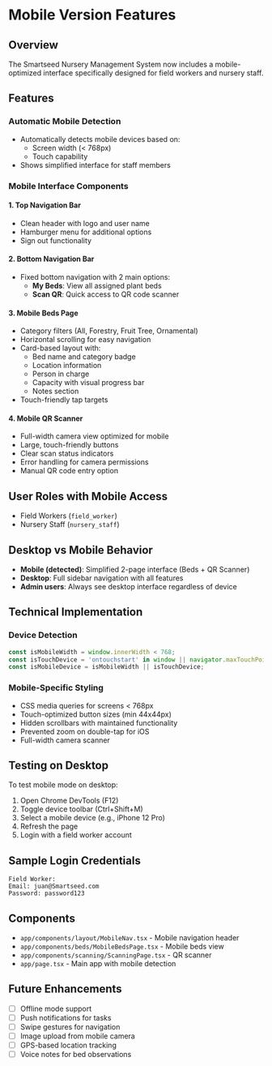 # Mobile Version Features

## Overview
The Smartseed Nursery Management System now includes a mobile-optimized interface specifically designed for field workers and nursery staff.

## Features

### Automatic Mobile Detection
- Automatically detects mobile devices based on:
  - Screen width (< 768px)
  - Touch capability
- Shows simplified interface for staff members

### Mobile Interface Components

#### 1. **Top Navigation Bar**
- Clean header with logo and user name
- Hamburger menu for additional options
- Sign out functionality

#### 2. **Bottom Navigation Bar**
- Fixed bottom navigation with 2 main options:
  - **My Beds**: View all assigned plant beds
  - **Scan QR**: Quick access to QR code scanner

#### 3. **Mobile Beds Page**
- Category filters (All, Forestry, Fruit Tree, Ornamental)
- Horizontal scrolling for easy navigation
- Card-based layout with:
  - Bed name and category badge
  - Location information
  - Person in charge
  - Capacity with visual progress bar
  - Notes section
- Touch-friendly tap targets

#### 4. **Mobile QR Scanner**
- Full-width camera view optimized for mobile
- Large, touch-friendly buttons
- Clear scan status indicators
- Error handling for camera permissions
- Manual QR code entry option

## User Roles with Mobile Access
- Field Workers (`field_worker`)
- Nursery Staff (`nursery_staff`)

## Desktop vs Mobile Behavior
- **Mobile (detected)**: Simplified 2-page interface (Beds + QR Scanner)
- **Desktop**: Full sidebar navigation with all features
- **Admin users**: Always see desktop interface regardless of device

## Technical Implementation

### Device Detection
```typescript
const isMobileWidth = window.innerWidth < 768;
const isTouchDevice = 'ontouchstart' in window || navigator.maxTouchPoints > 0;
const isMobileDevice = isMobileWidth || isTouchDevice;
```

### Mobile-Specific Styling
- CSS media queries for screens < 768px
- Touch-optimized button sizes (min 44x44px)
- Hidden scrollbars with maintained functionality
- Prevented zoom on double-tap for iOS
- Full-width camera scanner

## Testing on Desktop
To test mobile mode on desktop:
1. Open Chrome DevTools (F12)
2. Toggle device toolbar (Ctrl+Shift+M)
3. Select a mobile device (e.g., iPhone 12 Pro)
4. Refresh the page
5. Login with a field worker account

## Sample Login Credentials
```
Field Worker:
Email: juan@Smartseed.com
Password: password123
```

## Components
- `app/components/layout/MobileNav.tsx` - Mobile navigation header
- `app/components/beds/MobileBedsPage.tsx` - Mobile beds view
- `app/components/scanning/ScanningPage.tsx` - QR scanner
- `app/page.tsx` - Main app with mobile detection

## Future Enhancements
- [ ] Offline mode support
- [ ] Push notifications for tasks
- [ ] Swipe gestures for navigation
- [ ] Image upload from mobile camera
- [ ] GPS-based location tracking
- [ ] Voice notes for bed observations
